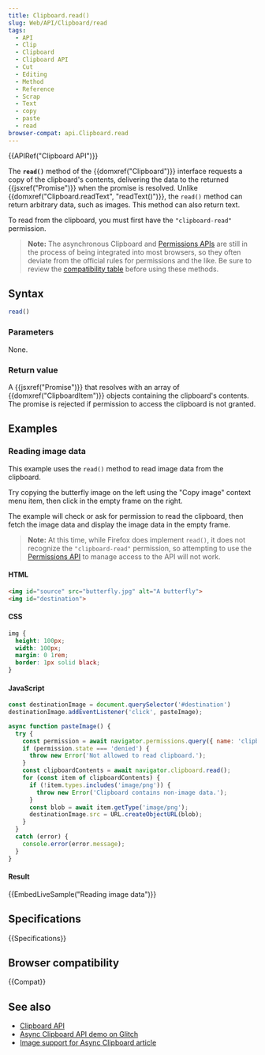 ```yaml
---
title: Clipboard.read()
slug: Web/API/Clipboard/read
tags:
  - API
  - Clip
  - Clipboard
  - Clipboard API
  - Cut
  - Editing
  - Method
  - Reference
  - Scrap
  - Text
  - copy
  - paste
  - read
browser-compat: api.Clipboard.read
---
```

{{APIRef("Clipboard API")}}

The **`read()`** method of the
{{domxref("Clipboard")}} interface requests a copy of the clipboard's contents,
delivering the data to the returned {{jsxref("Promise")}} when the promise is
resolved. Unlike {{domxref("Clipboard.readText", "readText()")}}, the
`read()` method can return arbitrary data, such as images. This method can
also return text.

To read from the clipboard, you must first have the `"clipboard-read"`
permission.

> **Note:** The asynchronous Clipboard and [Permissions APIs](/en-US/docs/Web/API/Permissions_API) are still in the
> process of being integrated into most browsers, so they often deviate from the
> official rules for permissions and the like. Be sure to review the [compatibility table](#browser_compatibility) before using these methods.

## Syntax

```js
read()
```

### Parameters

None.

### Return value

A {{jsxref("Promise")}} that resolves with an array of {{domxref("ClipboardItem")}} objects
containing the clipboard's contents. The promise is rejected if permission to access the
clipboard is not granted.

## Examples

### Reading image data

This example uses the `read()` method to read image data from the clipboard.

Try copying the butterfly image on the left using the "Copy image" context menu item, then click in the empty frame on the right.

The example will check or ask for permission to read the clipboard, then fetch the image data and display the image data in the empty frame.

> **Note:** At this time, while Firefox does implement
> `read()`, it does not recognize the `"clipboard-read"`
> permission, so attempting to use the [Permissions API](/en-US/docs/Web/API/Permissions_API) to manage access to
> the API will not work.

#### HTML

```html
<img id="source" src="butterfly.jpg" alt="A butterfly">
<img id="destination">
```

#### CSS

```css
img {
  height: 100px;
  width: 100px;
  margin: 0 1rem;
  border: 1px solid black;
}
```

#### JavaScript

```js
const destinationImage = document.querySelector('#destination')
destinationImage.addEventListener('click', pasteImage);

async function pasteImage() {
  try {
    const permission = await navigator.permissions.query({ name: 'clipboard-read' });
    if (permission.state === 'denied') {
      throw new Error('Not allowed to read clipboard.');
    }
    const clipboardContents = await navigator.clipboard.read();
    for (const item of clipboardContents) {
      if (!item.types.includes('image/png')) {
        throw new Error('Clipboard contains non-image data.');
      }
      const blob = await item.getType('image/png');
      destinationImage.src = URL.createObjectURL(blob);
    }
  }
  catch (error) {
    console.error(error.message);
  }
}
```

#### Result

{{EmbedLiveSample("Reading image data")}}

## Specifications

{{Specifications}}

## Browser compatibility

{{Compat}}

## See also

- [Clipboard API](/en-US/docs/Web/API/Clipboard_API)
- [Async Clipboard API demo on
  Glitch](https://async-clipboard-api.glitch.me/)
- [Image support for Async
  Clipboard article](https://web.dev/async-clipboard/)
